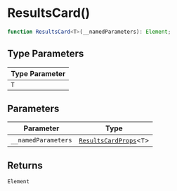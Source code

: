 # ResultsCard()

```ts
function ResultsCard<T>(__namedParameters): Element;
```

## Type Parameters

| Type Parameter |
| -------------- |
| `T`            |

## Parameters

| Parameter           | Type                                                           |
| ------------------- | -------------------------------------------------------------- |
| `__namedParameters` | [`ResultsCardProps`](../interfaces/ResultsCardProps.md)\<`T`\> |

## Returns

`Element`
